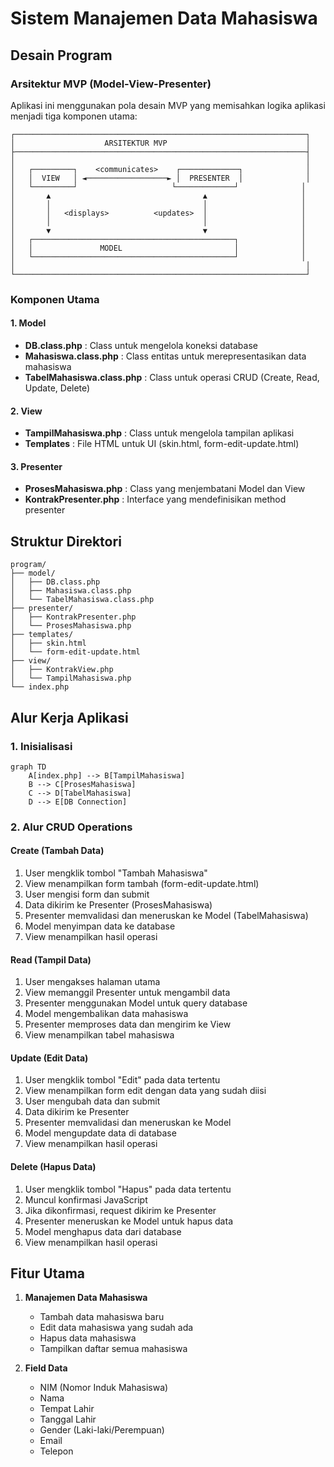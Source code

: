# Sistem Manajemen Data Mahasiswa

## Desain Program

### Arsitektur MVP (Model-View-Presenter)

Aplikasi ini menggunakan pola desain MVP yang memisahkan logika aplikasi menjadi tiga komponen utama:

```
┌─────────────────────────────────────────────────────────────────┐
│                    ARSITEKTUR MVP                               │
├─────────────────────────────────────────────────────────────────┤
│                                                                 │
│   ┌─────────┐    <communicates>    ┌─────────────┐              │
│   │  VIEW   │ ◄──────────────────► │  PRESENTER  │              │
│   └─────────┘                     └─────────────┘              │
│       ▲                                  ▲                     │
│       │                                  │                     │
│       │   <displays>          <updates>  │                     │
│       │                                  │                     │
│       ▼                                  ▼                     │
│   ┌─────────────────────────────────────────────┐              │
│   │               MODEL                         │              │
│   └─────────────────────────────────────────────┘              │
│                                                                 │
└─────────────────────────────────────────────────────────────────┘
```

### Komponen Utama

#### 1. Model

* **DB.class.php** : Class untuk mengelola koneksi database
* **Mahasiswa.class.php** : Class entitas untuk merepresentasikan data mahasiswa
* **TabelMahasiswa.class.php** : Class untuk operasi CRUD (Create, Read, Update, Delete)

#### 2. View

* **TampilMahasiswa.php** : Class untuk mengelola tampilan aplikasi
* **Templates** : File HTML untuk UI (skin.html, form-edit-update.html)

#### 3. Presenter

* **ProsesMahasiswa.php** : Class yang menjembatani Model dan View
* **KontrakPresenter.php** : Interface yang mendefinisikan method presenter

## Struktur Direktori

```
program/
├── model/
│   ├── DB.class.php
│   ├── Mahasiswa.class.php
│   └── TabelMahasiswa.class.php
├── presenter/
│   ├── KontrakPresenter.php
│   └── ProsesMahasiswa.php
├── templates/
│   ├── skin.html
│   └── form-edit-update.html
├── view/
│   ├── KontrakView.php
│   └── TampilMahasiswa.php
└── index.php
```

## Alur Kerja Aplikasi

### 1. Inisialisasi

```mermaid
graph TD
    A[index.php] --> B[TampilMahasiswa]
    B --> C[ProsesMahasiswa]
    C --> D[TabelMahasiswa]
    D --> E[DB Connection]
```

### 2. Alur CRUD Operations

#### Create (Tambah Data)

1. User mengklik tombol "Tambah Mahasiswa"
2. View menampilkan form tambah (form-edit-update.html)
3. User mengisi form dan submit
4. Data dikirim ke Presenter (ProsesMahasiswa)
5. Presenter memvalidasi dan meneruskan ke Model (TabelMahasiswa)
6. Model menyimpan data ke database
7. View menampilkan hasil operasi

#### Read (Tampil Data)

1. User mengakses halaman utama
2. View memanggil Presenter untuk mengambil data
3. Presenter menggunakan Model untuk query database
4. Model mengembalikan data mahasiswa
5. Presenter memproses data dan mengirim ke View
6. View menampilkan tabel mahasiswa

#### Update (Edit Data)

1. User mengklik tombol "Edit" pada data tertentu
2. View menampilkan form edit dengan data yang sudah diisi
3. User mengubah data dan submit
4. Data dikirim ke Presenter
5. Presenter memvalidasi dan meneruskan ke Model
6. Model mengupdate data di database
7. View menampilkan hasil operasi

#### Delete (Hapus Data)

1. User mengklik tombol "Hapus" pada data tertentu
2. Muncul konfirmasi JavaScript
3. Jika dikonfirmasi, request dikirim ke Presenter
4. Presenter meneruskan ke Model untuk hapus data
5. Model menghapus data dari database
6. View menampilkan hasil operasi

## Fitur Utama

1. **Manajemen Data Mahasiswa**

   * Tambah data mahasiswa baru
   * Edit data mahasiswa yang sudah ada
   * Hapus data mahasiswa
   * Tampilkan daftar semua mahasiswa
2. **Field Data**

   * NIM (Nomor Induk Mahasiswa)
   * Nama
   * Tempat Lahir
   * Tanggal Lahir
   * Gender (Laki-laki/Perempuan)
   * Email
   * Telepon
